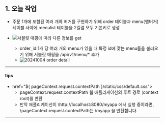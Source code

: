 ## 1. 오늘 작업
- 주문 1개에 포함된 여러 개의 버거를 구현하기 위해 order 테이블과 menu(햄버거)테이블 사이에 menulist 테이블을 2컬럼 모두 기본키로 생성
- ![서블릿 매핑에 따라 다른 정보를 get](https://github.com/user-attachments/assets/b662372f-23ad-4924-9e6c-6ff14b0d4918)

	- order_id 1개 당 여러 개의 menu가 있을 때 특정 id에 맞는 menu들을 불러오기 위해 서블릿 매핑을 /api/v1/menu/* 추가
	- ![20241004 order detail](https://github.com/user-attachments/assets/fa411e63-2c54-472e-884c-4d673b5c3cc8)


---
#### tips
- href="${ pageContext.request.contextPath }/static/css/default.css">
	- pageContext.request.contextPath 웹 애플리케이션의 루트 경로 (context root)를 반환
	- 만약 애플리케이션이 \http://localhost:8080/myapp 에서 실행 중이라면, \pageContext.request.contextPath는 /myapp 을 반환합니다.

---
